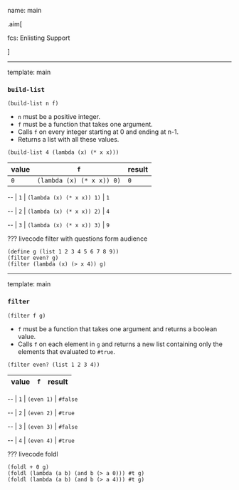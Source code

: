 name: main

.aim[<div>
fcs: Enlisting Support
</div>]

---
template: main

### `build-list`

`(build-list n f)`
- `n` must be a positive integer.
- `f` must be a function that takes one argument.
- Calls `f` on every integer starting at 0 and ending at n-1.
- Returns a list with all these values.

`(build-list 4 (lambda (x) (* x x)))`

| value |  `f` |  result
| ---   | ---  | ---
| `0` | `(lambda (x) (* x x)) 0)` | `0`

--
| `1` | `(lambda (x) (* x x)) 1)` | `1`

--
| `2` | `(lambda (x) (* x x)) 2)` | `4`

--
| `3` | `(lambda (x) (* x x)) 3)` | `9`

???
livecode filter with questions form audience
```
(define g (list 1 2 3 4 5 6 7 8 9))
(filter even? g)
(filter (lambda (x) (> x 4)) g)
```

---
template: main

### `filter`

`(filter f g)`
- `f` must be a function that takes one argument and returns a boolean value.
- Calls `f` on each element in `g` and returns a new list containing only the elements that evaluated to `#true`.

`(filter even? (list 1 2 3 4))`

| value |  `f` |  result
| ---   | ---  | ---

--
| `1` | `(even 1)` | `#false`

--
| `2` | `(even 2)` | `#true`

--
| `3` | `(even 3)` | `#false`

--
| `4` | `(even 4)` | `#true`

???
livecode foldl
```
(foldl + 0 g)
(foldl (lambda (a b) (and b (> a 0))) #t g)
(foldl (lambda (a b) (and b (> a 4))) #t g)
```
